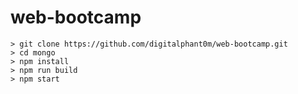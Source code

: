 # web-bootcamp


```
> git clone https://github.com/digitalphant0m/web-bootcamp.git
> cd mongo
> npm install
> npm run build
> npm start

```
